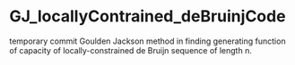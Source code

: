 # GJ_locallyContrained_deBruinjCode
temporary commit
Goulden Jackson method in finding generating function of capacity of locally-constrained de Bruijn sequence of length n.

